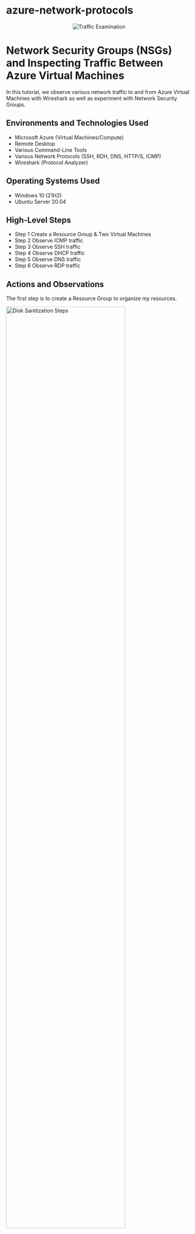 # azure-network-protocols
<p align="center">
<img src="https://i.imgur.com/Ua7udoS.png" alt="Traffic Examination"/>
</p>

<h1>Network Security Groups (NSGs) and Inspecting Traffic Between Azure Virtual Machines</h1>
In this tutorial, we observe various network traffic to and from Azure Virtual Machines with Wireshark as well as experiment with Network Security Groups. <br />


<h2>Environments and Technologies Used</h2>

- Microsoft Azure (Virtual Machines/Compute)
- Remote Desktop
- Various Command-Line Tools
- Various Network Protocols (SSH, RDH, DNS, HTTP/S, ICMP)
- Wireshark (Protocol Analyzer)

<h2>Operating Systems Used </h2>

- Windows 10 (21H2)
- Ubuntu Server 20.04

<h2>High-Level Steps</h2>

- Step 1 Create a Resource Group & Two Virtual Machines
- Step 2 Observe ICMP traffic
- Step 3 Observe SSH  traffic
- Step 4 Observe DHCP traffic
- Step 5 Observe DNS  traffic
- Step 6 Observe RDP  traffic

<h2>Actions and Observations</h2>
<p>The first step is to create a Resource Group to organize my resources.</p>
<img src="https://i.imgur.com/oFsPcWz.png" height="80%" width="80%" alt="Disk Sanitization Steps"/>
<p>Next, create two Virtual Machines:</p>
<ol>
    <li>Create a Windows 10 VM and place it in the (NetworkRG_lab) Resource Group created.</li>
    <li>Create a Linux Ubuntu VM and also place it in (NetworkRG_lab) Resource Group & Virtual Network.</li>
</ol>
<img src="https://i.imgur.com/mOhQ7Dh.png" height="80%" width="80%" alt="Disk Sanitization Steps"/>
<p>Check your Virtual Network in Network Watcher to ensure it is set up correctly.</p>
<img src="https://i.imgur.com/MhQiy3r.png" height="80%" width="80%" alt="Disk Sanitization Steps"/>
<p>Next, we are going to observe some ICMP traffic. But first, we must use Remote Desktop to connect to our Windows 10 Virtual Machine and install Wireshark.</p>
<img src="https://i.imgur.com/9lJekFy.png" height="25%" width="25%" alt="Disk Sanitization Steps"/>
<img src="https://i.imgur.com/arpa02s.png" height="50%" width="50%" alt="Disk Sanitization Steps"/>
<p>After opening Wireshark and filtering for ICMP traffic, retrieve the private IP address (10.0.0.5) of the Ubuntu VM and attempt to ping it from within the Windows 10 VM using Powershell.</p>
<img src="https://i.imgur.com/HeLJFSi.png" height="80%" width="80%" alt="Disk Sanitization Steps"/><br />
<p>Next, go to Network Security Group for the Ubuntu VM in the Azure portal and disable incoming ICMP traffic.</p>
<img src="https://i.imgur.com/6fRJX9x.png" height="80%" width="80%" alt="Disk Sanitization Steps"/>
<p>Now go back to Wireshark and use Powershell to try and Ping the VM, and you will see that the "request timed out" on Powershell and you get a "no response" on Wireshark whereas before you would have gotten a "reply".</p>
<img src="https://i.imgur.com/oHlujo4.png" height="80%" width="80%" alt="Disk Sanitization Steps"/>
<p>Next, let's observe SSH traffic. To do so, filter for SSH traffic in Wireshark. Next, SSH into your Ubuntu VM from your Windows 10 VM using its private IP address (10.0.0.5), type in some commands, and observe the traffic on Wireshark.</p>
<br />
<img src="https://i.imgur.com/8IMPpBh.png" height="80%" width="80%" alt="Disk Sanitization Steps"/>
<img src="https://i.imgur.com/rTJpXRC.png" height="80%" width="80%" alt="Disk Sanitization Steps"/>
<p>Now, let's filter for DHCP traffic in Wireshark. Then, attempt to issue your VM a new IP address from the command line (using ipconfig /renew) on the Windows 10 VM and observe the resulting DHCP traffic in Wireshark.</p>
<img src="https://i.imgur.com/zQTh7De.png" height="80%" width="80%" alt="Disk Sanitization Steps"/>
<p>To observe DNS traffic, filter for DNS traffic in Wireshark. Then, on your Windows 10 VM command line, use nslookup to see the IP addresses of google.com. After that, observe the DNS traffic displayed in Wireshark.
<br />
<img src="https://i.imgur.com/K8Wa8tt.png" height="80%" width="80%" alt="Disk Sanitization Steps"/>

</p>
<p>
Finally, to observe RDP traffic, filter for RDP traffic in Wireshark using the tcp.port == 3389 filter. Observe the continuous stream of traffic being displayed. The reason for the non-stop spam of traffic is that the RDP protocol continuously streams data from one computer to another, meaning traffic is always being transmitted.
<img src="https://i.imgur.com/mSrHSKd.png" height="80%" width="80%" alt="Disk Sanitization Steps"/>
</p>
















